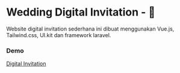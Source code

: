 # Wedding Digital Invitation - 💍

Website digital invitation sederhana ini dibuat menggunakan Vue.js, Tailwind.css, UI.kit dan framework laravel.

### Demo
[Digital Invitation](https://khansa-salman.com)
